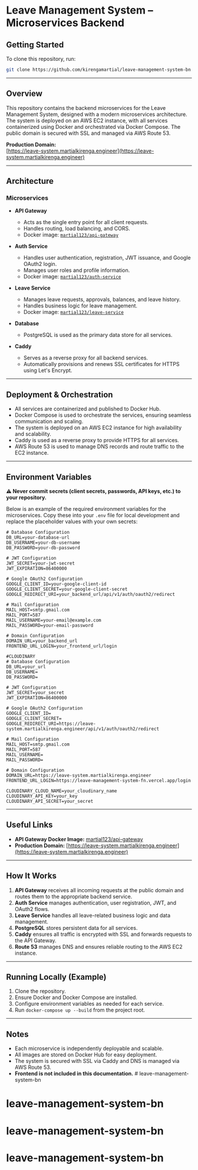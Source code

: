 # Leave Management System – Microservices Backend

## Getting Started

To clone this repository, run:

```bash
git clone https://github.com/kirengamartial/leave-management-system-bn.git
```

---

## Overview

This repository contains the backend microservices for the Leave Management System, designed with a modern microservices architecture. The system is deployed on an AWS EC2 instance, with all services containerized using Docker and orchestrated via Docker Compose. The public domain is secured with SSL and managed via AWS Route 53.

**Production Domain:**  
[https://leave-system.martialkirenga.engineer](https://leave-system.martialkirenga.engineer)

---

## Architecture

### Microservices

- **API Gateway**  
  - Acts as the single entry point for all client requests.
  - Handles routing, load balancing, and CORS.
  - Docker image: [`martial123/api-gateway`](https://hub.docker.com/r/martial123/api-gateway)

- **Auth Service**  
  - Handles user authentication, registration, JWT issuance, and Google OAuth2 login.
  - Manages user roles and profile information.
  - Docker image: [`martial123/auth-service`](https://hub.docker.com/r/martial123/auth-service) 

- **Leave Service**  
  - Manages leave requests, approvals, balances, and leave history.
  - Handles business logic for leave management.
  - Docker image: [`martial123/leave-service`](https://hub.docker.com/r/martial123/leave-service)

- **Database**  
  - PostgreSQL is used as the primary data store for all services.

- **Caddy**  
  - Serves as a reverse proxy for all backend services.
  - Automatically provisions and renews SSL certificates for HTTPS using Let's Encrypt.

---

## Deployment & Orchestration

- All services are containerized and published to Docker Hub.
- Docker Compose is used to orchestrate the services, ensuring seamless communication and scaling.
- The system is deployed on an AWS EC2 instance for high availability and scalability.
- Caddy is used as a reverse proxy to provide HTTPS for all services.
- AWS Route 53 is used to manage DNS records and route traffic to the EC2 instance.

---

## Environment Variables

**⚠️ Never commit secrets (client secrets, passwords, API keys, etc.) to your repository.**

Below is an example of the required environment variables for the microservices. Copy these into your `.env` file for local development and replace the placeholder values with your own secrets:

```env
# Database Configuration
DB_URL=your-database-url
DB_USERNAME=your-db-username
DB_PASSWORD=your-db-password

# JWT Configuration
JWT_SECRET=your-jwt-secret
JWT_EXPIRATION=86400000

# Google OAuth2 Configuration
GOOGLE_CLIENT_ID=your-google-client-id
GOOGLE_CLIENT_SECRET=your-google-client-secret
GOOGLE_REDIRECT_URI=your_backend_url/api/v1/auth/oauth2/redirect

# Mail Configuration
MAIL_HOST=smtp.gmail.com
MAIL_PORT=587
MAIL_USERNAME=your-email@example.com
MAIL_PASSWORD=your-email-password

# Domain Configuration
DOMAIN_URL=your_backend_url
FRONTEND_URL_LOGIN=your_frontend_url/login

#CLOUDINARY
# Database Configuration
DB_URL=your_url
DB_USERNAME=
DB_PASSWORD=

# JWT Configuration
JWT_SECRET=your_secret
JWT_EXPIRATION=86400000

# Google OAuth2 Configuration
GOOGLE_CLIENT_ID=
GOOGLE_CLIENT_SECRET=
GOOGLE_REDIRECT_URI=https://leave-system.martialkirenga.engineer/api/v1/auth/oauth2/redirect

# Mail Configuration
MAIL_HOST=smtp.gmail.com
MAIL_PORT=587
MAIL_USERNAME=
MAIL_PASSWORD=

# Domain Configuration
DOMAIN_URL=https://leave-system.martialkirenga.engineer
FRONTEND_URL_LOGIN=https://leave-management-system-fn.vercel.app/login

CLOUDINARY_CLOUD_NAME=your_cloudinary_name
CLOUDINARY_API_KEY=your_key
CLOUDINARY_API_SECRET=your_secret
```

---

## Useful Links

- **API Gateway Docker Image:** [martial123/api-gateway](https://hub.docker.com/r/martial123/api-gateway)
- **Production Domain:** [https://leave-system.martialkirenga.engineer](https://leave-system.martialkirenga.engineer)

---

## How It Works

1. **API Gateway** receives all incoming requests at the public domain and routes them to the appropriate backend service.
2. **Auth Service** manages authentication, user registration, JWT, and OAuth2 flows.
3. **Leave Service** handles all leave-related business logic and data management.
4. **PostgreSQL** stores persistent data for all services.
5. **Caddy** ensures all traffic is encrypted with SSL and forwards requests to the API Gateway.
6. **Route 53** manages DNS and ensures reliable routing to the AWS EC2 instance.

---

## Running Locally (Example)

1. Clone the repository.
2. Ensure Docker and Docker Compose are installed.
3. Configure environment variables as needed for each service.
4. Run `docker-compose up --build` from the project root.

---

## Notes

- Each microservice is independently deployable and scalable.
- All images are stored on Docker Hub for easy deployment.
- The system is secured with SSL via Caddy and DNS is managed via AWS Route 53.
- **Frontend is not included in this documentation.** # leave-management-system-bn
# leave-management-system-bn
# leave-management-system-bn
# leave-management-system-bn
